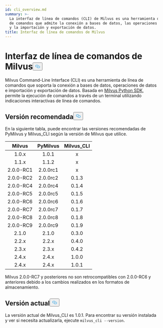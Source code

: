 ```yaml
---
id: cli_overview.md
summary: >-
  La interfaz de línea de comandos (CLI) de Milvus es una herramienta de línea
  de comandos que admite la conexión a bases de datos, las operaciones con datos
  y la importación y exportación de datos.
title: Interfaz de línea de comandos de Milvus
---
```

<h1 id="Milvus-Command-Line-Interface" class="common-anchor-header">Interfaz de línea de comandos de Milvus<button data-href="#Milvus-Command-Line-Interface" class="anchor-icon" translate="no">
      <svg translate="no"
        aria-hidden="true"
        focusable="false"
        height="20"
        version="1.1"
        viewBox="0 0 16 16"
        width="16"
      >
        <path
          fill="#0092E4"
          fill-rule="evenodd"
          d="M4 9h1v1H4c-1.5 0-3-1.69-3-3.5S2.55 3 4 3h4c1.45 0 3 1.69 3 3.5 0 1.41-.91 2.72-2 3.25V8.59c.58-.45 1-1.27 1-2.09C10 5.22 8.98 4 8 4H4c-.98 0-2 1.22-2 2.5S3 9 4 9zm9-3h-1v1h1c1 0 2 1.22 2 2.5S13.98 12 13 12H9c-.98 0-2-1.22-2-2.5 0-.83.42-1.64 1-2.09V6.25c-1.09.53-2 1.84-2 3.25C6 11.31 7.55 13 9 13h4c1.45 0 3-1.69 3-3.5S14.5 6 13 6z"
        ></path>
      </svg>
    </button></h1><p>Milvus Command-Line Interface (CLI) es una herramienta de línea de comandos que soporta la conexión a bases de datos, operaciones de datos e importación y exportación de datos. Basada en <a href="https://github.com/milvus-io/pymilvus">Milvus Python SDK</a>, permite la ejecución de comandos a través de un terminal utilizando indicaciones interactivas de línea de comandos.</p>
<h2 id="Recommended-version" class="common-anchor-header">Versión recomendada<button data-href="#Recommended-version" class="anchor-icon" translate="no">
      <svg translate="no"
        aria-hidden="true"
        focusable="false"
        height="20"
        version="1.1"
        viewBox="0 0 16 16"
        width="16"
      >
        <path
          fill="#0092E4"
          fill-rule="evenodd"
          d="M4 9h1v1H4c-1.5 0-3-1.69-3-3.5S2.55 3 4 3h4c1.45 0 3 1.69 3 3.5 0 1.41-.91 2.72-2 3.25V8.59c.58-.45 1-1.27 1-2.09C10 5.22 8.98 4 8 4H4c-.98 0-2 1.22-2 2.5S3 9 4 9zm9-3h-1v1h1c1 0 2 1.22 2 2.5S13.98 12 13 12H9c-.98 0-2-1.22-2-2.5 0-.83.42-1.64 1-2.09V6.25c-1.09.53-2 1.84-2 3.25C6 11.31 7.55 13 9 13h4c1.45 0 3-1.69 3-3.5S14.5 6 13 6z"
        ></path>
      </svg>
    </button></h2><p>En la siguiente tabla, puede encontrar las versiones recomendadas de PyMilvus y Milvus_CLI según la versión de Milvus que utilice.</p>
<table>
<thead>
<tr><th style="text-align:center">Milvus</th><th style="text-align:center">PyMilvus</th><th style="text-align:center">Milvus_CLI</th></tr>
</thead>
<tbody>
<tr><td style="text-align:center">1.0.x</td><td style="text-align:center">1.0.1</td><td style="text-align:center">x</td></tr>
<tr><td style="text-align:center">1.1.x</td><td style="text-align:center">1.1.2</td><td style="text-align:center">x</td></tr>
<tr><td style="text-align:center">2.0.0-RC1</td><td style="text-align:center">2.0.0rc1</td><td style="text-align:center">x</td></tr>
<tr><td style="text-align:center">2.0.0-RC2</td><td style="text-align:center">2.0.0rc2</td><td style="text-align:center">0.1.3</td></tr>
<tr><td style="text-align:center">2.0.0-RC4</td><td style="text-align:center">2.0.0rc4</td><td style="text-align:center">0.1.4</td></tr>
<tr><td style="text-align:center">2.0.0-RC5</td><td style="text-align:center">2.0.0rc5</td><td style="text-align:center">0.1.5</td></tr>
<tr><td style="text-align:center">2.0.0-RC6</td><td style="text-align:center">2.0.0rc6</td><td style="text-align:center">0.1.6</td></tr>
<tr><td style="text-align:center">2.0.0-RC7</td><td style="text-align:center">2.0.0rc7</td><td style="text-align:center">0.1.7</td></tr>
<tr><td style="text-align:center">2.0.0-RC8</td><td style="text-align:center">2.0.0rc8</td><td style="text-align:center">0.1.8</td></tr>
<tr><td style="text-align:center">2.0.0-RC9</td><td style="text-align:center">2.0.0rc9</td><td style="text-align:center">0.1.9</td></tr>
<tr><td style="text-align:center">2.1.0</td><td style="text-align:center">2.1.0</td><td style="text-align:center">0.3.0</td></tr>
<tr><td style="text-align:center">2.2.x</td><td style="text-align:center">2.2.x</td><td style="text-align:center">0.4.0</td></tr>
<tr><td style="text-align:center">2.3.x</td><td style="text-align:center">2.3.x</td><td style="text-align:center">0.4.2</td></tr>
<tr><td style="text-align:center">2.4.x</td><td style="text-align:center">2.4.x</td><td style="text-align:center">1.0.0</td></tr>
<tr><td style="text-align:center">2.4.x</td><td style="text-align:center">2.4.x</td><td style="text-align:center">1.0.1</td></tr>
</tbody>
</table>
<div class="alert note">Milvus 2.0.0-RC7 y posteriores no son retrocompatibles con 2.0.0-RC6 y anteriores debido a los cambios realizados en los formatos de almacenamiento.</div>
<h2 id="Current-version" class="common-anchor-header">Versión actual<button data-href="#Current-version" class="anchor-icon" translate="no">
      <svg translate="no"
        aria-hidden="true"
        focusable="false"
        height="20"
        version="1.1"
        viewBox="0 0 16 16"
        width="16"
      >
        <path
          fill="#0092E4"
          fill-rule="evenodd"
          d="M4 9h1v1H4c-1.5 0-3-1.69-3-3.5S2.55 3 4 3h4c1.45 0 3 1.69 3 3.5 0 1.41-.91 2.72-2 3.25V8.59c.58-.45 1-1.27 1-2.09C10 5.22 8.98 4 8 4H4c-.98 0-2 1.22-2 2.5S3 9 4 9zm9-3h-1v1h1c1 0 2 1.22 2 2.5S13.98 12 13 12H9c-.98 0-2-1.22-2-2.5 0-.83.42-1.64 1-2.09V6.25c-1.09.53-2 1.84-2 3.25C6 11.31 7.55 13 9 13h4c1.45 0 3-1.69 3-3.5S14.5 6 13 6z"
        ></path>
      </svg>
    </button></h2><p>La versión actual de Milvus_CLI es 1.0.1. Para encontrar su versión instalada y ver si necesita actualizarla, ejecute <code translate="no">milvus_cli --version</code>.</p>
